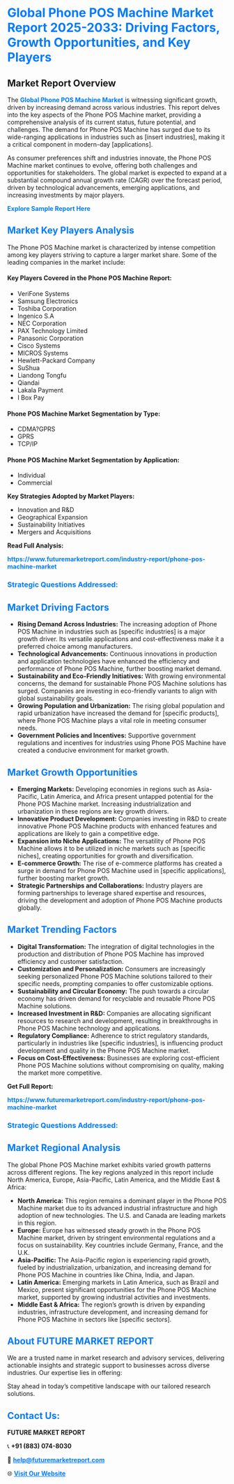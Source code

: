 <h1 style="color: #007BFF;">Global Phone POS Machine Market Report 2025-2033: Driving Factors, Growth Opportunities, and Key Players</h1>

<section id="overview">
<h2>Market Report Overview</h2>
<p>The <a href="https://www.futuremarketreport.com/industry-report/phone-pos-machine-market" style="color: #007BFF; text-decoration: none;"><strong>Global Phone POS Machine Market</strong></a> is witnessing significant growth, driven by increasing demand across various industries. This report delves into the key aspects of the Phone POS Machine market, providing a comprehensive analysis of its current status, future potential, and challenges. The demand for Phone POS Machine has surged due to its wide-ranging applications in industries such as [insert industries], making it a critical component in modern-day [applications].</p>
<p>As consumer preferences shift and industries innovate, the Phone POS Machine market continues to evolve, offering both challenges and opportunities for stakeholders. The global market is expected to expand at a substantial compound annual growth rate (CAGR) over the forecast period, driven by technological advancements, emerging applications, and increasing investments by major players.</p>
</section>

<section id="overview">
<p><a href="https://www.futuremarketreport.com/request-sample/reportId=76772" style="color: #007BFF; text-decoration: none;"><strong>Explore Sample Report Here</strong></a></p>
</section>

<section id="key-players">
<h2 style="color: #007BFF;">Market Key Players Analysis</h2>
<p>The Phone POS Machine market is characterized by intense competition among key players striving to capture a larger market share. Some of the leading companies in the market include:</p>
<h4>Key Players Covered in the Phone POS Machine Report:</h4>
<ul><li>VeriFone Systems</li><li>Samsung Electronics</li><li>Toshiba Corporation</li><li>Ingenico S.A</li><li>NEC Corporation</li><li>PAX Technology Limited</li><li>Panasonic Corporation</li><li>Cisco Systems</li><li>MICROS Systems</li><li>Hewlett-Packard Company</li><li>SuShua</li><li>Liandong Tongfu</li><li>Qiandai</li><li>Lakala Payment</li><li>I Box Pay</li></ul>
<h4>Phone POS Machine Market Segmentation by Type:</h4>
<ul><li>CDMA?GPRS</li><li>GPRS</li><li>TCP/IP</li></ul>

<h4>Phone POS Machine Market Segmentation by Application:</h4>
<ul><li>Individual</li><li>Commercial</li></ul>
<p><strong>Key Strategies Adopted by Market Players:</strong></p>
<ul>
<li>Innovation and R&D</li>
<li>Geographical Expansion</li>
<li>Sustainability Initiatives</li>
<li>Mergers and Acquisitions</li>
</ul>
</section>

<section>
<p><strong>Read Full Analysis: </strong></p><a href="https://www.futuremarketreport.com/industry-report/phone-pos-machine-market" style="color: #007BFF; text-decoration: none;"><strong>https://www.futuremarketreport.com/industry-report/phone-pos-machine-market</strong></a>
<h3 style="color: #007BFF;">Strategic Questions Addressed:</h3>
</section>

<section id="driving-factors">
<h2 style="color: #007BFF;">Market Driving Factors</h2>
<ul>
<li><strong>Rising Demand Across Industries:</strong> The increasing adoption of Phone POS Machine in industries such as [specific industries] is a major growth driver. Its versatile applications and cost-effectiveness make it a preferred choice among manufacturers.</li>
<li><strong>Technological Advancements:</strong> Continuous innovations in production and application technologies have enhanced the efficiency and performance of Phone POS Machine, further boosting market demand.</li>
<li><strong>Sustainability and Eco-Friendly Initiatives:</strong> With growing environmental concerns, the demand for sustainable Phone POS Machine solutions has surged. Companies are investing in eco-friendly variants to align with global sustainability goals.</li>
<li><strong>Growing Population and Urbanization:</strong> The rising global population and rapid urbanization have increased the demand for [specific products], where Phone POS Machine plays a vital role in meeting consumer needs.</li>
<li><strong>Government Policies and Incentives:</strong> Supportive government regulations and incentives for industries using Phone POS Machine have created a conducive environment for market growth.</li>
</ul>
</section>

<section id="growth-opportunities">
<h2 style="color: #007BFF;">Market Growth Opportunities</h2>
<ul>
<li><strong>Emerging Markets:</strong> Developing economies in regions such as Asia-Pacific, Latin America, and Africa present untapped potential for the Phone POS Machine market. Increasing industrialization and urbanization in these regions are key growth drivers.</li>
<li><strong>Innovative Product Development:</strong> Companies investing in R&D to create innovative Phone POS Machine products with enhanced features and applications are likely to gain a competitive edge.</li>
<li><strong>Expansion into Niche Applications:</strong> The versatility of Phone POS Machine allows it to be utilized in niche markets such as [specific niches], creating opportunities for growth and diversification.</li>
<li><strong>E-commerce Growth:</strong> The rise of e-commerce platforms has created a surge in demand for Phone POS Machine used in [specific applications], further boosting market growth.</li>
<li><strong>Strategic Partnerships and Collaborations:</strong> Industry players are forming partnerships to leverage shared expertise and resources, driving the development and adoption of Phone POS Machine products globally.</li>
</ul>
</section>

<section id="trending-factors">
<h2 style="color: #007BFF;">Market Trending Factors</h2>
<ul>
<li><strong>Digital Transformation:</strong> The integration of digital technologies in the production and distribution of Phone POS Machine has improved efficiency and customer satisfaction.</li>
<li><strong>Customization and Personalization:</strong> Consumers are increasingly seeking personalized Phone POS Machine solutions tailored to their specific needs, prompting companies to offer customizable options.</li>
<li><strong>Sustainability and Circular Economy:</strong> The push towards a circular economy has driven demand for recyclable and reusable Phone POS Machine solutions.</li>
<li><strong>Increased Investment in R&D:</strong> Companies are allocating significant resources to research and development, resulting in breakthroughs in Phone POS Machine technology and applications.</li>
<li><strong>Regulatory Compliance:</strong> Adherence to strict regulatory standards, particularly in industries like [specific industries], is influencing product development and quality in the Phone POS Machine market.</li>
<li><strong>Focus on Cost-Effectiveness:</strong> Businesses are exploring cost-efficient Phone POS Machine solutions without compromising on quality, making the market more competitive.</li>
</ul>
</section>

<section>
<p><strong>Get Full Report: </strong></p><a href="https://www.futuremarketreport.com/industry-report/phone-pos-machine-market" style="color: #007BFF; text-decoration: none;"><strong>https://www.futuremarketreport.com/industry-report/phone-pos-machine-market</strong></a>
<h3 style="color: #007BFF;">Strategic Questions Addressed:</h3>
</section>


<section id="regional-analysis">
<h2 style="color: #007BFF;">Market Regional Analysis</h2>
<p>The global Phone POS Machine market exhibits varied growth patterns across different regions. The key regions analyzed in this report include North America, Europe, Asia-Pacific, Latin America, and the Middle East & Africa:</p>
<ul>
<li><strong>North America:</strong> This region remains a dominant player in the Phone POS Machine market due to its advanced industrial infrastructure and high adoption of new technologies. The U.S. and Canada are leading markets in this region.</li>
<li><strong>Europe:</strong> Europe has witnessed steady growth in the Phone POS Machine market, driven by stringent environmental regulations and a focus on sustainability. Key countries include Germany, France, and the U.K.</li>
<li><strong>Asia-Pacific:</strong> The Asia-Pacific region is experiencing rapid growth, fueled by industrialization, urbanization, and increasing demand for Phone POS Machine in countries like China, India, and Japan.</li>
<li><strong>Latin America:</strong> Emerging markets in Latin America, such as Brazil and Mexico, present significant opportunities for the Phone POS Machine market, supported by growing industrial activities and investments.</li>
<li><strong>Middle East & Africa:</strong> The region’s growth is driven by expanding industries, infrastructure development, and increasing demand for Phone POS Machine in sectors like [specific sectors].</li>
</ul>
</section>

<footer>
<h2 style="color: #007BFF;">About FUTURE MARKET REPORT</h2>
<p>We are a trusted name in market research and advisory services, delivering actionable insights and strategic support to businesses across diverse industries. Our expertise lies in offering:</p>

<p>Stay ahead in today’s competitive landscape with our tailored research solutions.</p>

<h2 style="color: #007BFF;">Contact Us:</h2>
<p><strong>FUTURE MARKET REPORT</strong></p>
<p>📞 <strong>+91 (883) 074-8030</strong></p>
<p>📧 <strong><a href="mailto:help@futuremarketreport.com" style="color: #007BFF;">help@futuremarketreport.com</a></strong></p>
<p>🌐 <strong><a href="https://www.futuremarketreport.com/" style="color: #007BFF;">Visit Our Website</a></strong></p>
</footer>